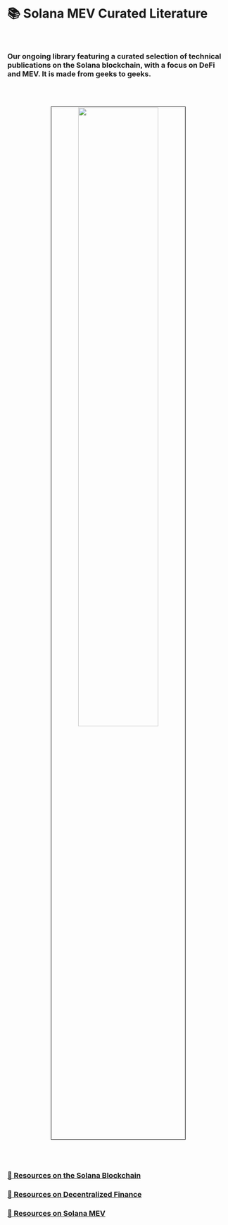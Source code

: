 # 📚 Solana MEV Curated Literature

<br>

### Our ongoing library featuring a curated selection of technical publications on the Solana blockchain, with a focus on DeFi and MEV. It is made from geeks to geeks.

<br>
<br>


<p align="center">
<img src="https://github.com/urani-labs/solana-mev-literature/assets/162904807/bf431c52-0e7e-49b0-b295-4da0ccab814d" width="60%" align="center" style="padding:1px;border:1px solid black;"/>
</p>
<br>
<br>

### [📘 Resources on the Solana Blockchain](1_Solana.md)
### [📙 Resources on Decentralized Finance](2_DeFi.md)
### [📗 Resources on Solana MEV](3_MEV.md)

